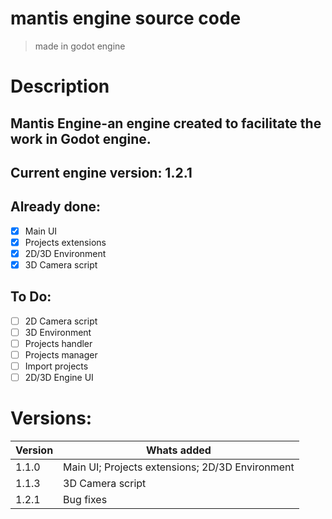 # mantis engine source code
> made in godot engine

# Description
 ## Mantis Engine-an engine created to facilitate the work in Godot engine.
 ## Current engine version: 1.2.1

## Already done:
- [x] Main UI
- [x] Projects extensions
- [X] 2D/3D Environment
- [X] 3D Camera script
## To Do:
- [ ] 2D Camera script
- [ ] 3D Environment
- [ ] Projects handler
- [ ] Projects manager
- [ ] Import projects
- [ ] 2D/3D Engine UI

# Versions:
Version | Whats added
------------ | -------------
1.1.0 | Main UI; Projects extensions; 2D/3D Environment
1.1.3 | 3D Camera script
1.2.1 | Bug fixes
